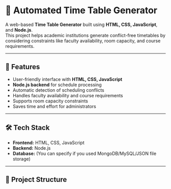 # 📅 Automated Time Table Generator

A web-based **Time Table Generator** built using **HTML, CSS, JavaScript**, and **Node.js**.  
This project helps academic institutions generate conflict-free timetables by considering constraints like faculty availability, room capacity, and course requirements.

---

## 🚀 Features
- User-friendly interface with **HTML, CSS, JavaScript**
- **Node.js backend** for schedule processing
- Automatic detection of scheduling conflicts
- Handles faculty availability and course requirements
- Supports room capacity constraints
- Saves time and effort for administrators

---

## 🛠️ Tech Stack
- **Frontend:** HTML, CSS, JavaScript  
- **Backend:** Node.js  
- **Database:** (You can specify if you used MongoDB/MySQL/JSON file storage)  

---

## 📂 Project Structure
